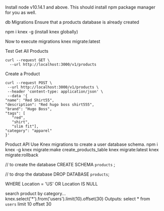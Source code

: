 Install 
node v10.14.1 and above. This should install npm package manager for you as well.


db Migrations
Ensure that a products database is already created

npm i knex -g (install knex globally)

Now to execute migrations
knex migrate:latest



Test
Get All Products 
```
curl --request GET \
  --url http://localhost:3000/v1/products
 ```
 Create a Product
 ```
 curl --request POST \
  --url http://localhost:3000/v1/products \
  --header 'content-type: application/json' \
  --data '{
"name": "Red Shirt55",
"description": "Red hugo boss shirt555",
"brand": "Hugo Boss",
"tags": [
	"red",
	"shirt",
	"slim fit"],
"category": "apparel"
}'
 ```
  



Product API
Use Knex migrations to create a user database schema.
npm i knex -g
knex migrate:make create_products_table
knex migrate:latest
knex migrate:rollback

// to create the database
CREATE SCHEMA `products` ;

// to drop the database 
DROP DATABASE `products`;



WHERE Location = 'US'
    OR Location IS NULL


search product by category...
knex.select('*').from('users').limit(10).offset(30)
Outputs:
select * from `users` limit 10 offset 30

